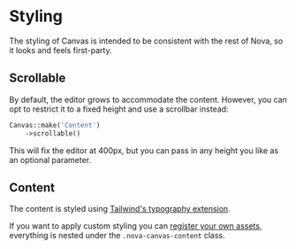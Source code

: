 # Styling

The styling of Canvas is intended to be consistent with the rest of Nova, so it looks and feels first-party.

## Scrollable

By default, the editor grows to accommodate the content. 
However, you can opt to restrict it to a fixed height and use a scrollbar instead:

```php
Canvas::make('Content')
    ->scrollable()
```

This will fix the editor at 400px, but you can pass in any height you like as an optional parameter.

## Content

The content is styled using [Tailwind's typography extension](https://v1.tailwindcss.com/docs/typography-plugin).

If you want to apply custom styling you can [register your own assets](https://nova.laravel.com/docs/customization/assets.html), everything is nested under the `.nova-canvas-content` class.
